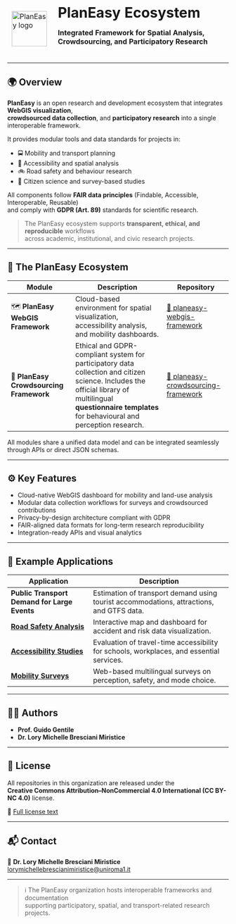 <div align="center">

<table border="0" cellpadding="0" cellspacing="0" style="border:1px solid transparent;">
  <tr style="border:1px solid transparent;">
    <td style="border:1px solid transparent; vertical-align: middle; padding-right: 16px;">
      <img src="https://github.com/planeasy-webgis.png" width="80" alt="PlanEasy logo">
    </td>
    <td style="border:1px solid transparent; vertical-align: middle;">
      <h1 style="margin: 0; padding: 0;">PlanEasy Ecosystem</h1>
      <p><strong>Integrated Framework for Spatial Analysis, Crowdsourcing, and Participatory Research</strong></p>
    </td>
  </tr>
</table>

</div>

---

## 🌍 Overview

**PlanEasy** is an open research and development ecosystem that integrates **WebGIS visualization**,  
**crowdsourced data collection**, and **participatory research** into a single interoperable framework.

It provides modular tools and data standards for projects in:
- 🚍 Mobility and transport planning  
- 🧭 Accessibility and spatial analysis  
- 🚲 Road safety and behaviour research  
- 🧠 Citizen science and survey-based studies  

All components follow **FAIR data principles** (Findable, Accessible, Interoperable, Reusable)  
and comply with **GDPR (Art. 89)** standards for scientific research.

> The PlanEasy ecosystem supports **transparent, ethical, and reproducible** workflows  
> across academic, institutional, and civic research projects.

---

## 🧩 The PlanEasy Ecosystem

| Module | Description | Repository |
|---------|--------------|-------------|
| 🗺️ **PlanEasy WebGIS Framework** | Cloud-based environment for spatial visualization, accessibility analysis, and mobility dashboards. | [🔗 planeasy-webgis-framework](https://github.com/planeasy/planeasy-webgis-framework) |
| 👥 **PlanEasy Crowdsourcing Framework** | Ethical and GDPR-compliant system for participatory data collection and citizen science. Includes the official library of multilingual **questionnaire templates** for behavioural and perception research. | [🔗 planeasy-crowdsourcing-framework](https://github.com/planeasy/planeasy-crowdsourcing-framework) |

All modules share a unified data model and can be integrated seamlessly through APIs or direct JSON schemas.

---

## ⚙️ Key Features

- Cloud-native WebGIS dashboard for mobility and land-use analysis  
- Modular data collection workflows for surveys and crowdsourced contributions  
- Privacy-by-design architecture compliant with GDPR  
- FAIR-aligned data formats for long-term research reproducibility  
- Integration-ready APIs and visual analytics  

---

## 🧪 Example Applications

| Application | Description |
|--------------|--------------|
| **Public Transport Demand for Large Events** | Estimation of transport demand using tourist accommodations, attractions, and GTFS data. |
| **[Road Safety Analysis](https://road-safety.wemolab.eu/)** | Interactive map and dashboard for accident and risk data visualization. |
| **[Accessibility Studies](https://reachability.wemolab.eu/)** | Evaluation of travel-time accessibility for schools, workplaces, and essential services. |
| **[Mobility Surveys](https://questionnaire-builder.wemolab.eu/)** | Web-based multilingual surveys on perception, safety, and mode choice. |

---

## 👩‍🔬 Authors

- **Prof. Guido Gentile**  
- **Dr. Lory Michelle Bresciani Miristice**

---

## 📄 License

All repositories in this organization are released under the  
**Creative Commons Attribution–NonCommercial 4.0 International (CC BY-NC 4.0)** license.

📄 [Full license text](https://creativecommons.org/licenses/by-nc/4.0/)

---

## 📬 Contact

📧 **Dr. Lory Michelle Bresciani Miristice**  
[lorymichellebrescianimiristice@uniroma1.it](mailto:lorymichellebrescianimiristice@uniroma1.it)

---

> ℹ️ The PlanEasy organization hosts interoperable frameworks and documentation  
> supporting participatory, spatial, and transport-related research projects.
